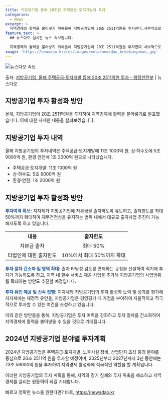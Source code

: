 ```yaml
---
title: 지방공기업 올해 20조원 주택공급·토지개발에 투자
categories:
  - News
excerpt: >
  지역경제의 활력을 불어넣기 위해올해 지방공기업이 20조 2511억원을 투자한다.세부적으로 주택공급토지개발에 …
feature_text: >
  ## 뉴스다오 실시간 뉴스 속보입니다.

  지역경제의 활력을 불어넣기 위해올해 지방공기업이 20조 2511억원을 투자한다.세부적으로 주택공급토지개발에 …
image: 'https://newsdao.kr/res/images/meta/newsdao_breakingnews.jpg'
---
```


![뉴스다오 속보](https://newsdao.kr/res/images/meta/newsdao_breakingnews.jpg)

<p>출처: <a href="https://newsdao.kr/3122" rel="dofollow">지방공기업, 올해 주택공급·토지개발 등에 20조 2511억원 투자 - 행정안전부</a> | 뉴스다오</p>

<h2 data-ke-size="size26">지방공기업 투자 활성화 방안</h2>
<p data-ke-size="size16">올해, 지방공기업이 20조 2511억원을 투자하여 지역경제에 활력을 불어넣기로 발표했습니다. 이에 대한 자세한 내용을 살펴보겠습니다.</p>

<h2 data-ke-size="size24">지방공기업 투자 내역</h2>
<p data-ke-size="size16">올해 지방공기업의 투자내역은 주택공급·토지개발에 11조 1000억 원, 상·하수도에 5조 9000억 원, 환경·안전에 1조 2000억 원으로 나타났습니다.</p>
<ul>
<li>주택공급·토지개발: 11조 1000억 원</li>
<li>상·하수도: 5조 9000억 원</li>
<li>환경·안전: 1조 2000억 원</li>
</ul>

<h2 data-ke-size="size24">지방공기업 투자 활성화 방안</h2>
<p data-ke-size="size16"><b><span style="color: #1a5490;">투자여력 확보:</span></b> 지자체가 지방공기업에 자본금을 출자하도록 유도하고, 출자한도를 최대 50%까지 확대하여 재무건전성을 유지하는 범위 내에서 대규모 출자사업 추진이 가능해지도록 하고 있습니다.</p>
<table>
<tr><td style="text-align:center;"><b>내용</b></td><td style="text-align:center;"><b>출자한도</b></td></tr>
<tr><td style="text-align:center;">자본금 출자</td><td style="text-align:center;">최대 50%</td></tr>
<tr><td style="text-align:center;">타법인에 대한 출자한도</td><td style="text-align:center;">10%에서 최대 50%까지 확대</td></tr>
</table>

<p data-ke-size="size16"><b><span style="color: #1a5490;">투자 절차 간소화 및 영역 확대:</span></b> 출자 타당성 검토를 면제하는 규정을 신설하여 적기에 투자가 가능하도록 하고, 지역 내 필수 서비스 제공 사업을 추가해 지방공기업의 사업범위를 확대하는 방안도 추진할 예정입니다.</p>

<p data-ke-size="size16"><b><span style="color: #1a5490;">투자 유인 제공 및 신속 집행:</span></b> 지자체와 지방공기업의 투자 활성화 노력 및 성과를 평가해 지자체에는 재정적 유인을, 지방공기업은 경영평가 때 가점을 부여하여 자율적이고 적극적으로 투자할 수 있는 여건을 조성하고 있습니다.</p>

<p data-ke-size="size16">이와 같은 방안들을 통해, 지방공기업은 투자 여력을 강화하고 투자 절차를 간소화하여 지역경제에 활력을 불어넣을 수 있을 것으로 기대됩니다.</p>

<h2 data-ke-size="size24">2024년 지방공기업 분야별 투자계획</h2>
<p data-ke-size="size16">2024년 지방공기업은 주택공급·토지개발, 노후시설 정비, 산업단지 조성 등의 분야를 중심으로 20조 2511억 원을 투자할 예정이며, 2025년부터 2027년까지 3년 동안에는 73조 59000억 원을 투자하여 지역경제 활성화에 적극적인 역할을 할 계획입니다.</p>

<p data-ke-size="size16">이러한 지방공기업의 투자 계획을 통해, 지역의 경기 침체와 투자 위축을 해소하고 지역경제를 살리는 원동력이 되길 기대합니다.</p> 

빠르고 정확한 뉴스를 원한다면? 바로, <a href="https://newsdao.kr" rel="dofollow">https://newsdao.kr</a>


